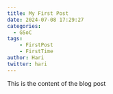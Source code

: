 ```yaml
---
title: My First Post
date: 2024-07-08 17:29:27
categories:
  - GSoC
tags:
    - FirstPost
    - FirstTime
author: Hari
twitter: hari
---
```


This is the content of the blog post

